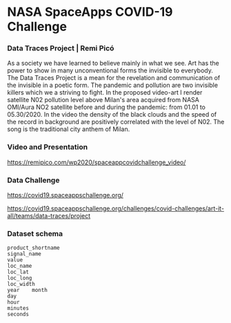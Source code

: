 # NASA SpaceApps COVID-19 Challenge 

### Data Traces Project | Remi Picó

As a society we have learned to believe mainly in what we see.  Art has the power to show in many unconventional forms the invisible to everybody. The Data Traces Project is a mean for the revelation and communication of the invisible in a poetic form. The pandemic and pollution are two invisible killers which we a striving to fight. In the proposed video-art I render satellite N02 pollution level above Milan's area acquired from NASA OMI/Aura NO2 satellite before and during the pandemic: from 01.01 to 05.30/2020. In the video the density of the black clouds and the speed of the record in background are positively correlated with the level of N02. The song is the traditional city anthem of Milan.

### Video and Presentation


https://remipico.com/wp2020/spaceappcovidchallenge_video/

### Data Challenge

https://covid19.spaceappschallenge.org/

https://covid19.spaceappschallenge.org/challenges/covid-challenges/art-it-all/teams/data-traces/project

### Dataset schema

	product_shortname  
	signal_name	
	value 
	loc_name 
	loc_lat
	loc_long
	loc_width
	year	month	
	day	
	hour	
	minutes	
	seconds



